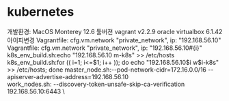 # kubernetes
개발환경: MacOS Monterey 12.6
툴버젼
vagrant v2.2.9
oracle virtualbox 6.1.42
아이피변경
Vagrantfile:      cfg.vm.network "private_network", ip: "192.168.56.10"
Vagrantfile:      cfg.vm.network "private_network", ip: "192.168.56.10#{i}"
k8s_env_build.sh:echo "192.168.56.10 m-k8s" >> /etc/hosts
k8s_env_build.sh:for (( i=1; i<=$1; i++  )); do echo "192.168.56.10$i w$i-k8s" >> /etc/hosts; done
master_node.sh:--pod-network-cidr=172.16.0.0/16 --apiserver-advertise-address=192.168.56.10 \
work_nodes.sh:             --discovery-token-unsafe-skip-ca-verification 192.168.56.10:6443 \

